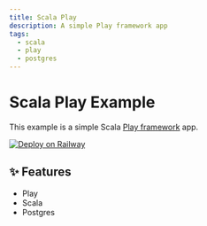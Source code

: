 ```yaml
---
title: Scala Play
description: A simple Play framework app
tags:
  - scala
  - play
  - postgres
---
```


# Scala Play Example

This example is a simple Scala [Play framework](https://www.playframework.com) app.

[![Deploy on Railway](https://railway.app/button.svg)](https://railway.app/new/template/DsDYI2)

## ✨ Features

- Play
- Scala
- Postgres